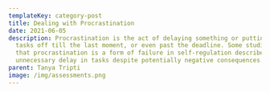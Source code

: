 ```yaml
---
templateKey: category-post
title: Dealing with Procrastination
date: 2021-06-05
description: Procrastination is the act of delaying something or putting the
  tasks off till the last moment, or even past the deadline. Some studies show
  that procrastination is a form of failure in self-regulation described by
  unnecessary delay in tasks despite potentially negative consequences.
parent: Tanya Tripti
image: /img/assessments.png
---
```

